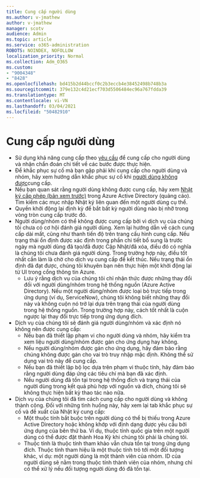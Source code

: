 ```yaml
---
title: Cung cấp người dùng
ms.author: v-jmathew
author: v-jmathew
manager: scotv
audience: Admin
ms.topic: article
ms.service: o365-administration
ROBOTS: NOINDEX, NOFOLLOW
localization_priority: Normal
ms.collection: Adm_O365
ms.custom:
- "9004348"
- "8428"
ms.openlocfilehash: bd415b2d44bccf0c2b3eccb4e38452498b748b3a
ms.sourcegitcommit: 379e132c4d21ecf703d5506484ec96a767fdda39
ms.translationtype: MT
ms.contentlocale: vi-VN
ms.lasthandoff: 03/04/2021
ms.locfileid: "50482910"
---
```

# <a name="user-provisioning"></a>Cung cấp người dùng

- Sử dụng khả năng cung cấp theo [yêu cầu](https://docs.microsoft.com/azure/active-directory/app-provisioning/provision-on-demand) để cung cấp cho người dùng và nhận chẩn đoán chi tiết về các bước được thực hiện.
- Để khắc phục sự cố mà bạn gặp phải khi cung cấp cho người dùng và nhóm, hãy xem hướng dẫn khắc phục sự cố khi [người dùng không được](https://docs.microsoft.com/azure/active-directory/app-provisioning/application-provisioning-config-problem-no-users-provisioned)cung cấp.
- Nếu bạn quan sát rằng người dùng không được cung cấp, hãy xem [Nhật ký cấp phép (bản xem trước)](https://docs.microsoft.com/azure/active-directory/reports-monitoring/concept-provisioning-logs) trong Azure Active Directory (quảng cáo). Tìm kiếm các mục nhập Nhật ký liên quan đến một người dùng cụ thể.
- Quyền khởi động lại định kỳ để bắt bất kỳ người dùng nào bị nhỡ trong vòng tròn cung cấp trước đó.
- Người dùng/nhóm có thể không được cung cấp bởi vì dịch vụ của chúng tôi chưa có cơ hội đánh giá người dùng. Xem lại hướng dẫn về cách cung cấp dài mất, cũng như thanh tiến độ trên trang cấu hình cung cấp. Nếu trạng thái ổn định được xác định trong phần chi tiết bổ sung là trước ngày mà người dùng đã tạo/đã được Cập Nhật/đã xóa, điều đó có nghĩa là chúng tôi chưa đánh giá người dùng. Trong trường hợp này, điều tốt nhất cần làm là chờ cho dịch vụ cung cấp để kết thúc. Nếu trạng thái ổn định đã đạt được, chúng tôi khuyên bạn nên thực hiện một khởi động lại từ UI trong cổng thông tin Azure.
  - Lưu ý rằng dịch vụ của chúng tôi chỉ nhận thức được những thay đổi đối với người dùng/nhóm trong hệ thống nguồn (Azure Active Directory). Nếu một người dùng/nhóm được loại bỏ trực tiếp trong ứng dụng (ví dụ, ServiceNow), chúng tôi không biết những thay đổi này và không cuộn nó trở lại dựa trên trạng thái của người dùng trong hệ thống nguồn. Trong trường hợp này, cách tốt nhất là cuộn ngược lại thay đổi trực tiếp trong ứng dụng đích.
- Dịch vụ của chúng tôi sẽ đánh giá người dùng/nhóm và xác định nó không nên được cung cấp:
  - Nếu bạn đã thiết lập phạm vi cho người dùng và nhóm, hãy kiểm tra xem liệu người dùng/nhóm được gán cho ứng dụng hay không.
  - Nếu người dùng/nhóm được gán cho ứng dụng, hãy đảm bảo rằng chúng không được gán cho vai trò truy nhập mặc định. Không thể sử dụng vai trò này để cung cấp.
  - Nếu bạn đã thiết lập bộ lọc dựa trên phạm vi thuộc tính, hãy đảm bảo rằng người dùng đáp ứng các tiêu chí mà bạn đã xác định.
  - Nếu người dùng đã tồn tại trong hệ thống đích và trạng thái của người dùng trong kết quả phù hợp với nguồn và đích, chúng tôi sẽ không thực hiện bất kỳ thao tác nào nữa.
- Dịch vụ của chúng tôi đã tìm cách cung cấp cho người dùng và không thành công. Đối với những tình huống này, hãy xem lại tab khắc phục sự cố và đề xuất của Nhật ký cung cấp:
  - Một thuộc tính bắt buộc trên người dùng có thể bị thiếu trong Azure Active Directory hoặc không khớp với định dạng được yêu cầu bởi ứng dụng của bên thứ ba. Ví dụ, thuộc tính quốc gia trên một người dùng có thể được đặt thành Hoa Kỳ khi chúng tôi phải là chúng tôi.
  - Thuộc tính là thuộc tính tham khảo vẫn chưa tồn tại trong ứng dụng đích. Thuộc tính tham hiệu là một thuộc tính trỏ tới một đối tượng khác, ví dụ: một người dùng là một thành viên của nhóm. ID của người dùng sẽ nằm trong thuộc tính thành viên của nhóm, nhưng chỉ có thể xử lý nếu đối tượng người dùng đó đã tồn tại.
